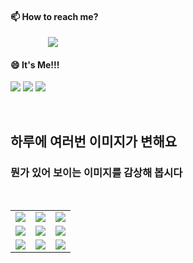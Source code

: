 #### 📫 How to reach me?
<a href="mailto:thquddnr123@gmail.com">
    <img 
        src="https://img.shields.io/badge/Gmail-d14836?style=flat-square&logo=Gmail&logoColor=white&link=mailto:thquddnr123@gmail.com"
        style="height : auto; margin-left : 60px; margin-right : 60px;"/>
</a>

#### 😄 It's Me!!!

<a href="https://cybecho.notion.site/SBU-s-Archives-854ccd3338c2456a867956f26143998a" target="_blank"><img src="https://img.shields.io/badge/Portfolio-303030?style=for-the-badge&logo=Notion&logoColor=white"/></a>
<a href="https://www.instagram.com/junk_warrior_vintage/" target="_blank"><img src="https://img.shields.io/badge/@junk_warrir_vintage-E4405F?style=for-the-badge&logo=Instagram&logoColor=white"/></a>
<a href="https://www.behance.net/thquddnr125654" target="_blank"><img src="https://img.shields.io/badge/Behance-1769FF?style=for-the-badge&logo=Behance&logoColor=white"/></a>

</br>

## 하루에 여러번 이미지가 변해요
### 뭔가 있어 보이는 이미지를 감상해 봅시다

<!--
마크업 바로보기 사이트
https://dillinger.io/ 
-->
 <br/> <table>
<tr>
<td><img src='https://www.random-art.org/img/large/415945.jpg'></td>
<td><img src='https://www.random-art.org/img/large/415790.jpg'></td>
<td><img src='https://www.random-art.org/img/large/415691.jpg'></td>
</tr>
<tr>
<td><img src='https://www.random-art.org/img/large/416197.jpg'></td>
<td><img src='https://www.random-art.org/img/large/415970.jpg'></td>
<td><img src='https://www.random-art.org/img/large/415515.jpg'></td>
</tr>
<tr>
<td><img src='https://www.random-art.org/img/large/416824.jpg'></td>
<td><img src='https://www.random-art.org/img/large/415639.jpg'></td>
<td><img src='https://www.random-art.org/img/large/415784.jpg'></td>
</tr>
</table>
